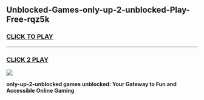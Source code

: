 
## Unblocked-Games-only-up-2-unblocked-Play-Free-rqz5k
<h3>
<a href="https://premium76.site?title=only-up-2-unblocked&ref=23A">CLICK TO PLAY</a></h3>
<hr>

<h3>
<a href="https://premium76.site?title=only-up-2-unblocked&ref=23A">CLICK 2 PLAY</a>
  
</h3>

<a href="https://premium76.site?title=only-up-2-unblocked&ref=23A"><img src="https://clearcache.store/games.png"></a>


**only-up-2-unblocked games unblocked: Your Gateway to Fun and Accessible Online Gaming**
